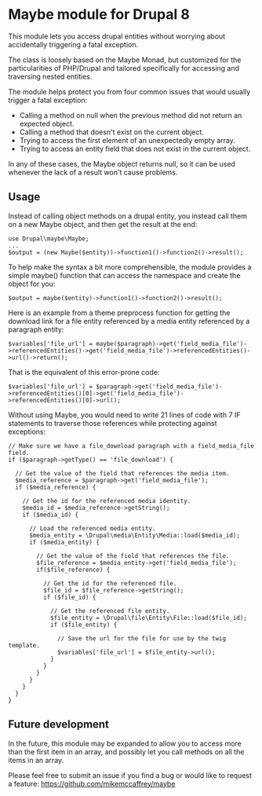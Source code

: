 # Maybe module for Drupal 8

This module lets you access drupal entities without worrying about accidentally triggering a fatal exception.

The class is loosely based on the Maybe Monad, but customized for the particularities of PHP/Drupal and tailored specifically for accessing and traversing nested entities.

The module helps protect you from four common issues that would usually trigger a fatal exception:

* Calling a method on null when the previous method did not return an expected object.
* Calling a method that doesn't exist on the current object.
* Trying to access the first element of an unexpectedly empty array.
* Trying to access an entity field that does not exist in the current object.

In any of these cases, the Maybe object returns null, so it can be used whenever the lack of a result won't cause problems.

## Usage

Instead of calling object methods on a drupal entity, you instead call them on a new Maybe object, and then get the result at the end:
```
use Drupal\maybe\Maybe;
...
$output = (new Maybe($entity))->function1()->function2()->result();
```

To help make the syntax a bit more comprehensible, the module provides a simple maybe() function that can access the namespace and create the object for you:
```
$output = maybe($entity)->function1()->function2()->result();
```

Here is an example from a theme preprocess function for getting the download link for a file entity referenced by a media entity referenced by a paragraph entity:
```
$variables['file_url'] = maybe($paragraph)->get('field_media_file')->referencedEntities()->get('field_media_file')->referencedEntities()->url()->return();
```

That is the equivalent of this error-prone code:
```
$variables['file_url'] = $paragraph->get('field_media_file')->referencedEntities()[0]->get('field_media_file')->referencedEntities()[0]->url();
```

Without using Maybe, you would need to write 21 lines of code with 7 IF statements to traverse those references while protecting against exceptions:
```
// Make sure we have a file_download paragraph with a field_media_file field.
if ($paragraph->getType() == 'file_download') {

  // Get the value of the field that references the media item.
  $media_reference = $paragraph->get('field_media_file');
  if ($media_reference) {
  
    // Get the id for the referenced media identity.
    $media_id = $media_reference->getString();
    if ($media_id) {
    
      // Load the referenced media entity.
      $media_entity = \Drupal\media\Entity\Media::load($media_id);
      if ($media_entity) {
      
        // Get the value of the field that references the file.
        $file_reference = $media_entity->get('field_media_file');
        if($file_reference) {
        
          // Get the id for the referenced file.
          $file_id = $file_reference->getString();
          if ($file_id) {
          
            // Get the referenced file entity.
            $file_entity = \Drupal\file\Entity\File::load($file_id);
            if ($file_entity) {
            
              // Save the url for the file for use by the twig template.
              $variables['file_url'] = $file_entity->url();
            }
          }
        }
      }
    }
  }
}
```

## Future development

In the future, this module may be expanded to allow you to access more than the first item in an array, and possibly let you call methods on all the items in an array.

Please feel free to submit an issue if you find a bug or would like to request a feature: https://github.com/mikemccaffrey/maybe
